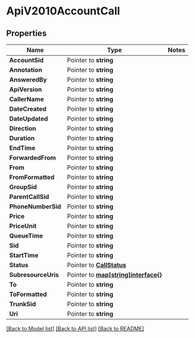 # ApiV2010AccountCall

## Properties
Name | Type | Notes
------------ | ------------- | -------------
**AccountSid** | Pointer to **string** | 
**Annotation** | Pointer to **string** | 
**AnsweredBy** | Pointer to **string** | 
**ApiVersion** | Pointer to **string** | 
**CallerName** | Pointer to **string** | 
**DateCreated** | Pointer to **string** | 
**DateUpdated** | Pointer to **string** | 
**Direction** | Pointer to **string** | 
**Duration** | Pointer to **string** | 
**EndTime** | Pointer to **string** | 
**ForwardedFrom** | Pointer to **string** | 
**From** | Pointer to **string** | 
**FromFormatted** | Pointer to **string** | 
**GroupSid** | Pointer to **string** | 
**ParentCallSid** | Pointer to **string** | 
**PhoneNumberSid** | Pointer to **string** | 
**Price** | Pointer to **string** | 
**PriceUnit** | Pointer to **string** | 
**QueueTime** | Pointer to **string** | 
**Sid** | Pointer to **string** | 
**StartTime** | Pointer to **string** | 
**Status** | Pointer to [**CallStatus**](call_status.md) | 
**SubresourceUris** | Pointer to [**map[string]interface{}**](.md) | 
**To** | Pointer to **string** | 
**ToFormatted** | Pointer to **string** | 
**TrunkSid** | Pointer to **string** | 
**Uri** | Pointer to **string** | 

[[Back to Model list]](../README.md#documentation-for-models) [[Back to API list]](../README.md#documentation-for-api-endpoints) [[Back to README]](../README.md)


